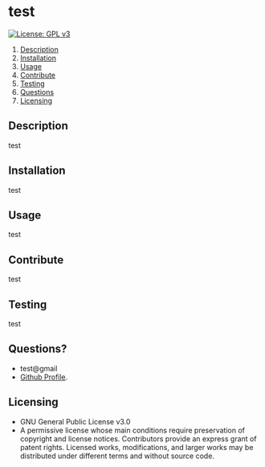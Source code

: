 # test
[![License: GPL v3](https://img.shields.io/badge/License-GPLv3-blue.svg)](https://www.gnu.org/licenses/gpl-3.0)
1. [Description](#description)
2. [Installation](#installation)
3. [Usage](#usage)
4. [Contribute](#contribute)
5. [Testing](#testing)
6. [Questions](#questions)
7. [Licensing](#licensing)
## Description
test
## Installation
test
## Usage
test
## Contribute
test
## Testing
test
## Questions?
* test@gmail
* [Github Profile](https://github.com/test@github).
## Licensing
* GNU General Public License v3.0
* A permissive license whose main conditions require preservation of copyright and license notices. Contributors provide an express grant of patent rights. Licensed works, modifications, and larger works may be distributed under different terms and without source code.